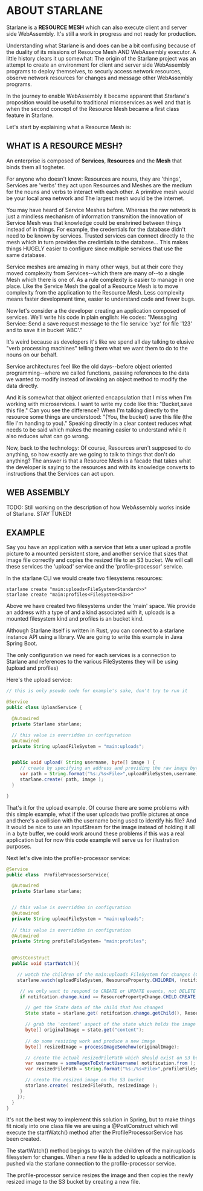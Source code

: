 # ABOUT STARLANE
Starlane is a **RESOURCE MESH** which can also execute client and server side WebAssembly.  It's still a work in progress and not ready for production.

Understanding what Starlane is and does can be a bit confusing because of the duality of its missions of Resource Mesh AND WebAssembly executor.  A little history clears it up somewhat:  The origin of the Starlane project was an attempt to create an environment for client and server side WebAssembly programs to deploy themselves, to securly access network resources, observe network resources for changes and message other WebAssembly programs.  

In the journey to enable WebAssembly it became apparent that Starlane's proposition would be useful to traditional microservices as well and that is when the second concept of the Resource Mesh became a first class feature in Starlane.  

Let's start by explaining what a Resource Mesh is:

## WHAT IS A RESOURCE MESH?
An enterprise is composed of **Services**, **Resources** and the **Mesh** that binds them all togheter.  

For anyone who doesn't know: Resources are nouns, they are 'things', Services are 'verbs' they act upon Resources and Meshes are the medium for the nouns and verbs to interact with each other. A primitive mesh would be your local area network and The largest mesh would be the internet. 

You may have heard of Service Meshes before. Whereas the raw network is just a mindless mechanism of information transmition the innovation of Service Mesh was that knowledge could be enshrined between things instead of in things. For example, the credentials for the database didn't need to be known by services. Trusted services can connect directly to the mesh which in turn provides the credintials to the database... This makes things HUGELY easier to configure since multiple services that use the same database.

Service meshes are amazing in many other ways, but at their core they moved complexity from Services--which there are many of--to a single Mesh which there is one of. As a rule complexity is easier to manage in one place. Like the Service Mesh the goal of a Resource Mesh is to move complexity from the application to the Resource Mesh.  Less complexity means faster development time, easier to understand code and fewer bugs.

Now let's consider a the developer creating an application composed of services. We'll write his code in plain english: He codes: "Messaging Service: Send a save request message to the file service 'xyz' for file '123' and to save it in bucket 'ABC'." 

It's weird because as developers it's like we spend all day talking to elusive "verb processing machines"  telling them what we want them to do to the nouns on our behalf.

Service architectures feel like the old days--before object oriented programming--where we called functions, passing references to the data we wanted to modify instead of invoking an object method to modify the data directly.

And it is somewhat that object oriented encapsulation that I miss when I'm working with microservices.  I want to write my code like this: "Bucket,save this file."  Can you see the difference?  When I'm talking directly to the resource some things are understood: "(You, the bucket) save this file (the file I'm handing to you)."  Speaking directly in a clear context reduces what needs to be said which makes the meaning easier to understand while it also reduces what can go wrong.
 
Now, back to the technology: Of course, Resources aren't supposed to do anything, so how exactly are we going to talk to things that don't do anything? The answer is that a Resource Mesh is a facade that takes what the developer is saying to the resources and with its knowledge converts to instructions that the Services can act upon.

## WEB ASSEMBLY
TODO: Still working on the description of how WebAssembly works inside of Starlane. STAY TUNED!

## EXAMPLE
Say you have an application with a service that lets a user upload a profile picture to a mounted persistent store, and another service that sizes that image file correctly and copies the resized file to an S3 bucket.  We will call these services the 'upload' service and the 'profile-processor' service. 

In the starlane CLI we would create two filesystems resources:

```
starlane create "main:uploads<FileSystem<Standard>>"
starlane create "main:profiles<FileSystem<S3>>"
```

Above we have created two filesystems under the 'main' space.  We provide an address with a type of <FileSystem> and a kind associated with it, uploads is a <Standard> mounted filesystem kind and profiles is an <S3> bucket kind.  

Although Starlane itself is written in Rust, you can connect to a starlane instance API using a library.  We are going to write this example in Java Spring Boot.  

The only configuration we need for each services is a connection to Starlane and references to the various FileSystems they will be using (upload and profiles)

Here's the upload service:

```java
// this is only pseudo code for example's sake, don't try to run it

@Service
public class UploadService {

  @Autowired
  private Starlane starlane;

  // this value is overridden in configuration
  @Autowired
  private String uploadFileSystem = "main:uploads";


  public void upload( String username, byte[] image ) {
     // create by specifying an address and providing the raw image bytes as the state
     var path = String.format("%s:/%s<File>",uploadFileSystem,username);
     starlane.create( path, image );   
  }

}
```

That's it for the upload example.  Of course there are some problems with this simple example, what if the user uploads two profile pictures at once and there's a collision with the username being used to identify his file?  And It would be nice to use an InputStream for the image instead of holding it all in a byte buffer, we could work around these problems if this was a real application but for now this code example will serve us for illustration purposes.

Next let's dive into the profiler-processor service:


```java
@Service
public class  ProfileProcessorService{

  @Autowired
  private Starlane starlane;


  // this value is overridden in configuration
  @Autowired 
  private String uploadFileSystem = "main:uploads";
 
  // this value is overridden in configuration
  @Autowired
  private String profileFileSystem= "main:profiles";
 

  @PostConstruct
  public void startWatch(){

    // watch the children of the main:uploads FileSystem for changes (CREATE & DELETE)
    starlane.watch(uploadFileSystem, ResourceProperty.CHILDREN, (notification)-> {

     // we only want to respond to CREATE or UPDATE events, not DELETE
     if notifcation.change.kind == ResourcePropertyChange.CHILD.CREATE {

       // get the State data of the child that has changed
       State state = starlane.get( notifcation.change.getChild(), ResourceProperty.STATE );

       // grab the 'content' aspect of the state which holds the image content
       byte[] originalImage = state.get("content"); 
       
       // do some resizing work and produce a new image
       byte[] resizedImage = processImageSomehow(originalImage);

       // create the actual resizedFilePath which should exist on S3 bucket
       var username = someRegexToExtractUsername( notification.from );
       var resizedFilePath = String.format("%s:/%s<File>",profileFileSystem,username);

       // create the resized image on the S3 bucket
       starlane.create( resizedFilePath, resizedImage );
     }
    }); 
  }
}
```



It's not the best way to implement this solution in Spring, but to make things fit nicely into one class file we are using a @PostConstruct which will execute the startWatch() method after the ProfileProcessorService has been created.

The startWatch() method begings to watch the children of the main:uploads filesystem for changes. When a new file is added to uploads a notification is pushed via the starlane connection to the profile-processor service.  

The profile-processor service resizes the image and then copies the newly resized image to the S3 bucket by creating a new file.  


